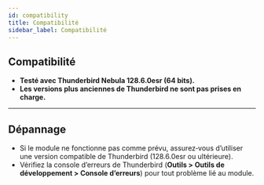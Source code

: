 ```yaml
---
id: compatibility
title: Compatibilité
sidebar_label: Compatibilité
---
```


## Compatibilité

- **Testé avec Thunderbird Nebula 128.6.0esr (64 bits).**
- **Les versions plus anciennes de Thunderbird ne sont pas prises en charge.**

---

## Dépannage

- Si le module ne fonctionne pas comme prévu, assurez‑vous d’utiliser une version compatible de Thunderbird (128.6.0esr ou ultérieure).
- Vérifiez la console d’erreurs de Thunderbird (**Outils > Outils de développement > Console d’erreurs**) pour tout problème lié au module.
